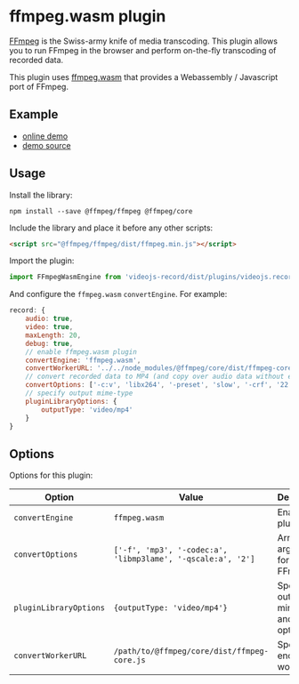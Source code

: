 # ffmpeg.wasm plugin

[FFmpeg](https://ffmpeg.org) is the Swiss-army knife of media transcoding. This plugin allows
you to run FFmpeg in the browser and perform on-the-fly transcoding of recorded data.

This plugin uses [ffmpeg.wasm](https://github.com/ffmpegwasm/ffmpeg.wasm) that provides a
Webassembly / Javascript port of FFmpeg.

## Example

- [online demo](https://collab-project.github.io/videojs-record/demo/video-only-ffmpegwasm.html)
- [demo source](https://github.com/collab-project/videojs-record/blob/master/examples/plugins/video-only-ffmpegwasm.html)

## Usage

Install the library:

```console
npm install --save @ffmpeg/ffmpeg @ffmpeg/core
```

Include the library and place it before any other scripts:

```html
<script src="@ffmpeg/ffmpeg/dist/ffmpeg.min.js"></script>
```

Import the plugin:

```javascript
import FFmpegWasmEngine from 'videojs-record/dist/plugins/videojs.record.ffmpeg-wasm.js';
```

And configure the `ffmpeg.wasm` `convertEngine`. For example:

```javascript
record: {
    audio: true,
    video: true,
    maxLength: 20,
    debug: true,
    // enable ffmpeg.wasm plugin
    convertEngine: 'ffmpeg.wasm',
    convertWorkerURL: '../../node_modules/@ffmpeg/core/dist/ffmpeg-core.js',
    // convert recorded data to MP4 (and copy over audio data without encoding)
    convertOptions: ['-c:v', 'libx264', '-preset', 'slow', '-crf', '22', '-c:a', 'copy', '-f', 'mp4'],
    // specify output mime-type
    pluginLibraryOptions: {
        outputType: 'video/mp4'
    }
}
```

## Options

Options for this plugin:

| Option | Value | Description |
| --- | --- | --- |
| `convertEngine` | `ffmpeg.wasm` | Enables the plugin. |
| `convertOptions` | `['-f', 'mp3', '-codec:a', 'libmp3lame', '-qscale:a', '2']` | Array of arguments for FFmpeg. |
| `pluginLibraryOptions` | `{outputType: 'video/mp4'}` | Specify output mime-type and other options. |
| `convertWorkerURL` | `/path/to/@ffmpeg/core/dist/ffmpeg-core.js` | Specify encoding worker. |
